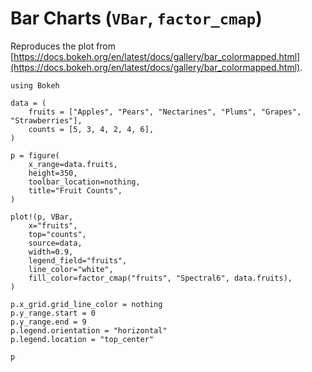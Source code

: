 # Bar Charts (`VBar`, `factor_cmap`)

Reproduces the plot from [https://docs.bokeh.org/en/latest/docs/gallery/bar_colormapped.html](https://docs.bokeh.org/en/latest/docs/gallery/bar_colormapped.html).

```@example
using Bokeh

data = (
    fruits = ["Apples", "Pears", "Nectarines", "Plums", "Grapes", "Strawberries"],
    counts = [5, 3, 4, 2, 4, 6],
)

p = figure(
    x_range=data.fruits,
    height=350,
    toolbar_location=nothing,
    title="Fruit Counts",
)

plot!(p, VBar,
    x="fruits",
    top="counts",
    source=data,
    width=0.9,
    legend_field="fruits",
    line_color="white",
    fill_color=factor_cmap("fruits", "Spectral6", data.fruits),
)

p.x_grid.grid_line_color = nothing
p.y_range.start = 0
p.y_range.end = 9
p.legend.orientation = "horizontal"
p.legend.location = "top_center"

p
```
